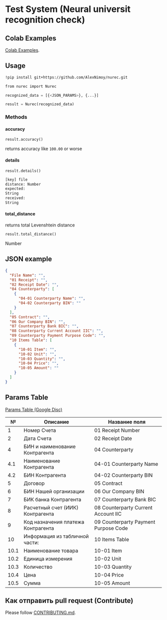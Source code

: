 # Test System (Neural universit recognition check)

## Colab Examples

[Colab Examples](https://colab.research.google.com/drive/19878-C6WMm1ApNNEw5-Y3Xt-Tskwrgwb?usp=sharing).

## Usage

```bash
!pip install git+https://github.com/AlexNimoy/nurec.git

from nurec import Nurec
```

```python
recognized_data = [{<JSON_PARAMS>}, {...}]

result = Nurec(recognized_data)
```

### Methods

#### accuracy

`result.accuracy()`

returns accuracy like `100.00` or worse

#### details

`result.details()`

```bash
[key] file
distance: Number
expected:
String
received:
String
```

#### total_distance

returns total Levenshtein distance

`result.total_distance()`

Number

## JSON example

```json
{
  "File Name": "",
  "01 Receipt": "",
  "02 Receipt Date": "",
  "04 Counterparty": [
    {
      "04-01 Counterparty Name": "",
      "04-02 Counterparty BIN": ""
    }
  ],
  "05 Contract": "",
  "06 Our Company BIN": "",
  "07 Counterparty Bank BIC": "",
  "08 Counterparty Current Account IIC": "",
  "09 Counterparty Payment Purpose Code": "",
  "10 Items Table": [
    {
      "10-01 Item": "",
      "10-02 Unit": "",
      "10-03 Quantity": "",
      "10-04 Price": "",
      "10-05 Amount": ""
    }
  ]
}
```

## Params Table

[Params Table (Google Disc)](https://docs.google.com/spreadsheets/d/14AIRNzPu7_TQo_VaDG64RQo2k1brj8DDg_k--Eqtkzk/edit#gid=0)

| №    | Описание                           | Название поля                        |
| ---- | ---------------------------------- | ------------------------------------ |
| 1    | Номер Счета                        | 01 Receipt Number                    |
| 2    | Дата Счета                         | 02 Receipt Date                      |
| 4    | БИН и наименование Контрагента     | 04 Counterparty                      |
| 4.1  | Наименование Контрагента           | 04-01 Counterparty Name              |
| 4.2  | БИН Контрагента                    | 04-02 Counterparty BIN               |
| 5    | Договор                            | 05 Contract                          |
| 6    | БИН Нашей организации              | 06 Our Company BIN                   |
| 7    | БИК банка Контрагента              | 07 Counterparty Bank BIC             |
| 8    | Расчетный счет (ИИК) Контрагента   | 08 Counterparty Current Account IIC  |
| 9    | Код назначения платежа Контрагента | 09 Counterparty Payment Purpose Code |
| 10   | Информация из табличной части:     | 10 Items Table                       |
| 10.1 | Наименование товара                | 10-01 Item                           |
| 10.2 | Единица измерения                  | 10-02 Unit                           |
| 10.3 | Количество                         | 10-03 Quantity                       |
| 10.4 | Цена                               | 10-04 Price                          |
| 10.5 | Сумма                              | 10-05 Amount                         |

## Как отправить pull request (Contribute)

Please follow [CONTRIBUTING.md](CONTRIBUTING.md).
